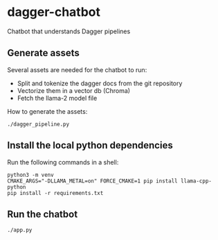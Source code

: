 # dagger-chatbot

Chatbot that understands Dagger pipelines

## Generate assets

Several assets are needed for the chatbot to run:

- Split and tokenize the dagger docs from the git repository
- Vectorize them in a vector db (Chroma)
- Fetch the llama-2 model file

How to generate the assets:

```shell
./dagger_pipeline.py
```

## Install the local python dependencies

Run the following commands in a shell:

```shell
python3 -m venv
CMAKE_ARGS="-DLLAMA_METAL=on" FORCE_CMAKE=1 pip install llama-cpp-python
pip install -r requirements.txt
```

## Run the chatbot

```shell
./app.py
```
